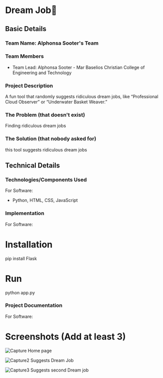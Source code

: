 # Dream Job🎯


## Basic Details
### Team Name: Alphonsa Sooter's Team


### Team Members
- Team Lead: Alphonsa Sooter - Mar Baselios Christian College of Engineering and Technology

### Project Description
A fun tool that randomly suggests ridiculous dream jobs, like “Professional Cloud Observer” or “Underwater Basket Weaver.”

### The Problem (that doesn't exist)
Finding ridiculous dream jobs

### The Solution (that nobody asked for)
this tool suggests ridiculous dream jobs

## Technical Details
### Technologies/Components Used
For Software:
- Python, HTML, CSS, JavaScript

### Implementation
For Software:
# Installation
pip install Flask

# Run
python app.py

### Project Documentation
For Software:

# Screenshots (Add at least 3)
![Capture](https://github.com/user-attachments/assets/ba18e9d7-6ccc-4677-ac0a-96427630a853)
Home page

![Capture2](https://github.com/user-attachments/assets/742e2505-a0d1-44b2-9963-0c6872e74507)
Suggests Dream Job

![Capture3](https://github.com/user-attachments/assets/0237f830-a3d9-47a2-84d9-32930f0ef0f5)
Suggests second Dream job

